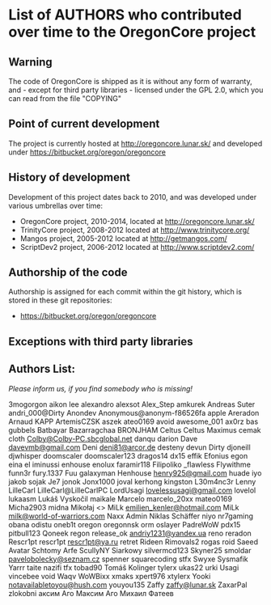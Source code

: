 # List of AUTHORS who contributed over time to the OregonCore project

## Warning
The code of OregonCore is shipped as it is without any form of warranty,
and - except for third party libraries - licensed under the GPL 2.0,
which you can read from the file "COPYING"

## Point of current development
The project is currently hosted at http://oregoncore.lunar.sk/ and developed under https://bitbucket.org/oregon/oregoncore

## History of development
Development of this project dates back to 2010, and was developed under various umbrellas over time:
* OregonCore project, 2010-2014, located at http://oregoncore.lunar.sk/
* TrinityCore project, 2008-2012 located at http://www.trinitycore.org/
* Mangos project, 2005-2012 located at http://getmangos.com/
* ScriptDev2 project, 2006-2012 located at http://www.scriptdev2.com/

## Authorship of the code
Authorship is assigned for each commit within the git history, which is stored in these git repositories:
* https://bitbucket.org/oregon/oregoncore

## Exceptions with third party libraries

## Authors List:

*Please inform us, if you find somebody who is missing!*

 3mogorgon
 aikon lee
 alexandro
 alexsot
 Alex_Step
 amkurek
 Andreas Suter
 andri_000@Dirty
 Anondev
 Anonymous@anonym-f86526fa
 apple
 Areradon
 Arnaud KAPP
 ArtemisCZSK
 aszek
 ateo0169
 avoid
 awesome_001
 ax0rz
 bas gubbels
 Batbayar Bazarragchaa
 BRONJHAM
 Celtus
 Celtus Maximus
 cemak
 cloth
 Colby@Colby-PC.sbcglobal.net
 danqu
 darion
 Dave <davevmb@gmail.com>
 Deni <deni81@arcor.de>
 desteny
 devun
 Dirty
 djoneill
 djwhisper
 doomscaler doomscaler123
 dragos14
 dx15
 effik
 Efonius
 egon
 eina
 el iminussi
 enhouse
 enolux
 faramir118
 Filipoliko
 _flawless
 Flywithme
 funn3r
 fury.1337
 Fuu
 galaxyman
 Henhouse <henry925@gmail.com>
 huade
 iyo
 jakob sojak
 Je7
 jonok
 Jonx1000
 joval
 kerhong
 kingston
 L30m4nc3r
 Lenny
 LilleCarl
 LilleCarl@LilleCarlPC
 LordUsagi <lovelessusagi@gmail.com>
 lovelol
 lukaasm
 Lukáš Vyskočil
 maikale
 Marcelo
 marcelo_20xx
 mateo0169
 Micha2903
 midna
 Mikołaj <>
 MiLk <emilien_kenler@hotmail.com>
 MiLk <milk@world-of-warriors.com>
 Naxx Admin
 Niklas Schäffer
 niyo
 nr7gaming
 obana
 odistu
 oneb1t
 oregon
 oregonnsk
 orm
 oslayer
 PadreWoW
 pdx15
 pitbull123
 Qoneek
 regon
 release_ok <andriy1231@yandex.ua>
 reno
 reradon
 Rescr1pt
 rescr1pt
 rescr1pt@ya.ru
 retret
 Rideen
 Rimovals2
 rogas
 roid
 Saeed Avatar
 Schtomy Arfe
 ScullyNY
 Siarkowy
 silvermcd123
 Skyner25
 smoldar <pavelobolecky@seznam.cz>
 spenner
 squarecoding
 stfx
 Swyxe
 Sysmafik Yarrr
 taite nazifi
 tfx
 tobad90
 Tomáš Kolinger
 tylerx
 ukas22
 urki
 Usagi
 vincebee
 void
 Waqv
 WoWBixx
 xmaks
 xpert976
 xtylerx
 Yooki <notavailabletoyou@hush.com>
 youyou135
 Zaffy <zaffy@lunar.sk>
 ZaxarPal
 zlokobni
 аксим Аго
 Максим Аго
 Михаил Фатеев